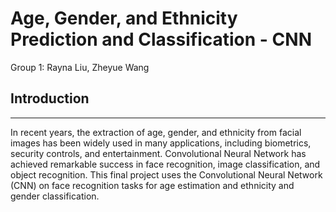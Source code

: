 # Age, Gender, and Ethnicity Prediction and Classification - CNN
Group 1: Rayna Liu, Zheyue Wang
## Introduction
---
In recent years, the extraction of age, gender, and ethnicity from facial images has
been widely used in many applications, including biometrics, security controls, and
entertainment. Convolutional Neural Network has achieved remarkable success in
face recognition, image classification, and object recognition. This final project uses
the Convolutional Neural Network (CNN) on face recognition tasks for age estimation
and ethnicity and gender classification. 

